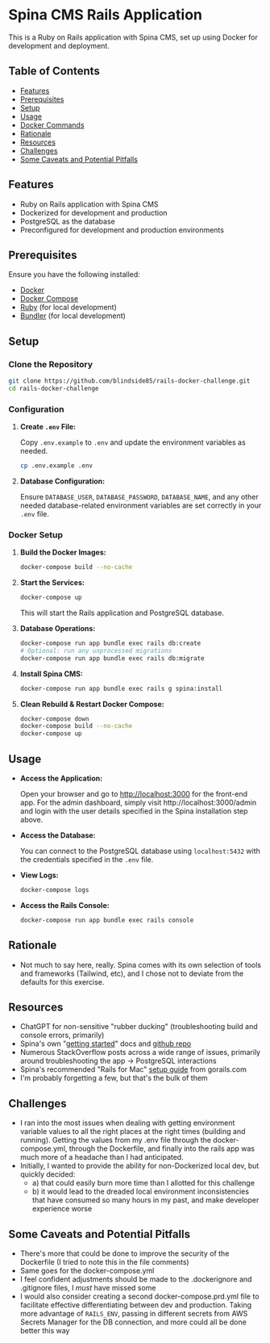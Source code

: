 # Spina CMS Rails Application

This is a Ruby on Rails application with Spina CMS, set up using Docker for development and deployment.

## Table of Contents

- [Features](#features)
- [Prerequisites](#prerequisites)
- [Setup](#setup)
- [Usage](#usage)
- [Docker Commands](#docker-commands)
- [Rationale](#rationale)
- [Resources](#resources)
- [Challenges](#challenges)
- [Some Caveats and Potential Pitfalls](#some-caveats-and-potential-pitfalls)

## Features

- Ruby on Rails application with Spina CMS
- Dockerized for development and production
- PostgreSQL as the database
- Preconfigured for development and production environments

## Prerequisites

Ensure you have the following installed:

- [Docker](https://docs.docker.com/get-docker/)
- [Docker Compose](https://docs.docker.com/compose/install/)
- [Ruby](https://www.ruby-lang.org/en/documentation/installation/) (for local development)
- [Bundler](https://bundler.io/) (for local development)

## Setup

### Clone the Repository

```bash
git clone https://github.com/blindside85/rails-docker-challenge.git
cd rails-docker-challenge
```

### Configuration

1. **Create `.env` File:**

   Copy `.env.example` to `.env` and update the environment variables as needed.

   ```bash
   cp .env.example .env
   ```

2. **Database Configuration:**

   Ensure `DATABASE_USER`, `DATABASE_PASSWORD`, `DATABASE_NAME`, and any other needed database-related environment variables are set correctly in your `.env` file.

### Docker Setup

1. **Build the Docker Images:**

   ```bash
   docker-compose build --no-cache
   ```

2. **Start the Services:**

   ```bash
   docker-compose up
   ```

   This will start the Rails application and PostgreSQL database.

3. **Database Operations:**

   ```bash
   docker-compose run app bundle exec rails db:create
   # Optional: run any unprocessed migrations
   docker-compose run app bundle exec rails db:migrate
   ```

4. **Install Spina CMS:**

   ```bash
   docker-compose run app bundle exec rails g spina:install
   ```

5. **Clean Rebuild & Restart Docker Compose:**

   ```bash
   docker-compose down
   docker-compose build --no-cache
   docker-compose up
   ```

## Usage

- **Access the Application:**

  Open your browser and go to [http://localhost:3000](http://localhost:3000) for the front-end app. For the admin dashboard, simply visit http://localhost:3000/admin and login with the user details specified in the Spina installation step above.

- **Access the Database:**

  You can connect to the PostgreSQL database using `localhost:5432` with the credentials specified in the `.env` file.

- **View Logs:**

  ```bash
  docker-compose logs
  ```

- **Access the Rails Console:**

  ```bash
  docker-compose run app bundle exec rails console
  ```

## Rationale
- Not much to say here, really. Spina comes with its own selection of tools and frameworks (Tailwind, etc), and I chose not to deviate from the defaults for this exercise.

## Resources
- ChatGPT for non-sensitive "rubber ducking" (troubleshooting build and console errors, primarily)
- Spina's own "[getting started](https://spinacms.com/guides/getting-started/how-to-get-started-with-spina-cms)" docs and [github repo](https://github.com/SpinaCMS/Spina)
- Numerous StackOverflow posts across a wide range of issues, primarily around troubleshooting the app -> PostgreSQL interactions
- Spina's recommended "Rails for Mac" [setup guide](https://gorails.com/setup/macos/14-sonoma) from gorails.com
- I'm probably forgetting a few, but that's the bulk of them

## Challenges
- I ran into the most issues when dealing with getting environment variable values to all the right places at the right times (building and running). Getting the values from my .env file through the docker-compose.yml, through the Dockerfile, and finally into the rails app was much more of a headache than I had anticipated.
- Initially, I wanted to provide the ability for non-Dockerized local dev, but quickly decided:
  - a) that could easily burn more time than I allotted for this challenge
  - b) it would lead to the dreaded local environment inconsistencies that have consumed so many hours in my past, and make developer experience worse

## Some Caveats and Potential Pitfalls
- There's more that could be done to improve the security of the Dockerfile (I tried to note this in the file comments)
- Same goes for the docker-compose.yml
- I feel confident adjustments should be made to the .dockerignore and .gitignore files, I _must_ have missed some
- I would also consider creating a second docker-compose.prd.yml file to facilitate effective differentiating between dev and production. Taking more advantage of `RAILS_ENV`, passing in different secrets from AWS Secrets Manager for the DB connection, and more could all be done better this way
